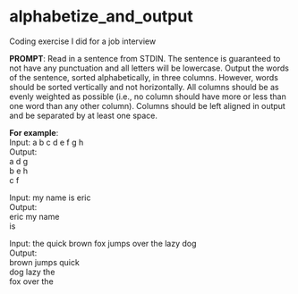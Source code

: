 # alphabetize_and_output
Coding exercise I did for a job interview

**PROMPT**:
Read in a sentence from STDIN.  The sentence is guaranteed to not have any punctuation and all letters will be lowercase.  Output the words of the sentence, sorted alphabetically, in three columns.  However, words should be sorted vertically and not horizontally.  All columns should be as evenly weighted as possible (i.e., no column should have more or less than one word than any other column).  Columns should be left aligned in output and be separated by at least one space.

**For example**:  
Input: a b c d e f g h  
Output:  
a d g  
b e h  
c f  

Input: my name is eric  
Output:  
eric my name  
is  

Input: the quick brown fox jumps over the lazy dog  
Output:  
brown jumps quick  
dog   lazy  the  
fox   over  the  


